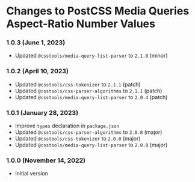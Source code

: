 # Changes to PostCSS Media Queries Aspect-Ratio Number Values

### 1.0.3 (June 1, 2023)

- Updated `@csstools/media-query-list-parser` to `2.1.0` (minor)


### 1.0.2 (April 10, 2023)

- Updated `@csstools/css-tokenizer` to `2.1.1` (patch)
- Updated `@csstools/css-parser-algorithms` to `2.1.1` (patch)
- Updated `@csstools/media-query-list-parser` to `2.0.4` (patch)

### 1.0.1 (January 28, 2023)

- Improve `types` declaration in `package.json`
- Updated `@csstools/css-parser-algorithms` to `2.0.0` (major)
- Updated `@csstools/css-tokenizer` to `2.0.0` (major)
- Updated `@csstools/media-query-list-parser` to `2.0.0` (major)

### 1.0.0 (November 14, 2022)

- Initial version
